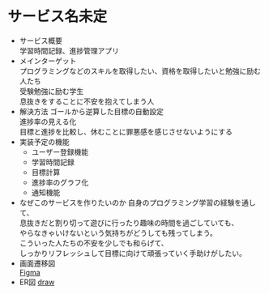 # サービス名未定

- サービス概要  
  学習時間記録、進捗管理アプリ
- メインターゲット  
  プログラミングなどのスキルを取得したい、資格を取得したいと勉強に励む人たち  
  受験勉強に励む学生  
  息抜きをすることに不安を抱えてしまう人
- 解決方法
  ゴールから逆算した目標の自動設定  
  進捗率の見える化  
  目標と進捗を比較し、休むことに罪悪感を感じさせないようにする
- 実装予定の機能
  - ユーザー登録機能
  - 学習時間記録
  - 目標計算
  - 進捗率のグラフ化
  - 通知機能
- なぜこのサービスを作りたいのか
  自身のプログラミング学習の経験を通して、  
  息抜きだと割り切って遊びに行ったり趣味の時間を過ごしていても、  
  やらなきゃいけないという気持ちがどうしても残ってしまう。  
  こういった人たちの不安を少しでも和らげて、  
  しっかりリフレッシュして目標に向けて頑張っていく手助けがしたい。  
- 画面遷移図  
  [Figma](https://www.figma.com/file/tYcWTrmWhLtdi8Gy5qdrNJ/PF?node-id=0%3A1)
- ER図
  [draw](https://drive.google.com/file/d/1l1Ay4yV-Z7kk8lKSALup-G07ZFsFFncQ/view?usp=sharing)